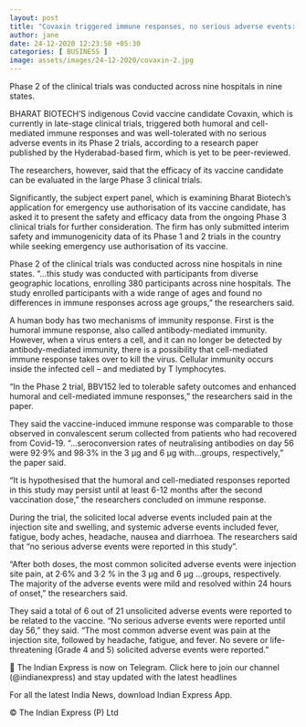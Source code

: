 ```yaml
---
layout: post
title: "Covaxin triggered immune responses, no serious adverse events: Bharat Biotech"
author: jane 
date: 24-12-2020 12:23:50 +05:30 
categories: [ BUSINESS ] 
image: assets/images/24-12-2020/covaxin-2.jpg
---
```

Phase 2 of the clinical trials was conducted across nine hospitals in nine states.

BHARAT BIOTECH’S indigenous Covid vaccine candidate Covaxin, which is currently in late-stage clinical trials, triggered both humoral and cell-mediated immune responses and was well-tolerated with no serious adverse events in its Phase 2 trials, according to a research paper published by the Hyderabad-based firm, which is yet to be peer-reviewed.

The researchers, however, said that the efficacy of its vaccine candidate can be evaluated in the large Phase 3 clinical trials.

Significantly, the subject expert panel, which is examining Bharat Biotech’s application for emergency use authorisation of its vaccine candidate, has asked it to present the safety and efficacy data from the ongoing Phase 3 clinical trials for further consideration. The firm has only submitted interim safety and immunogenicity data of its Phase 1 and 2 trials in the country while seeking emergency use authorisation of its vaccine.

Phase 2 of the clinical trials was conducted across nine hospitals in nine states. “…this study was conducted with participants from diverse geographic locations, enrolling 380 participants across nine hospitals. The study enrolled participants with a wide range of ages and found no differences in immune responses across age groups,” the researchers said.

A human body has two mechanisms of immunity response. First is the humoral immune response, also called antibody-mediated immunity. However, when a virus enters a cell, and it can no longer be detected by antibody-mediated immunity, there is a possibility that cell-mediated immune response takes over to kill the virus. Cellular immunity occurs inside the infected cell – and mediated by T lymphocytes.

“In the Phase 2 trial, BBV152 led to tolerable safety outcomes and enhanced humoral and cell-mediated immune responses,” the researchers said in the paper.

They said the vaccine-induced immune response was comparable to those observed in convalescent serum collected from patients who had recovered from Covid-19. “…seroconversion rates of neutralising antibodies on day 56 were 92·9% and 98·3% in the 3 µg and 6 µg with…groups, respectively,” the paper said.

“It is hypothesised that the humoral and cell-mediated responses reported in this study may persist until at least 6-12 months after the second vaccination dose,” the researchers concluded on immune response.

During the trial, the solicited local adverse events included pain at the injection site and swelling, and systemic adverse events included fever, fatigue, body aches, headache, nausea and diarrhoea. The researchers said that “no serious adverse events were reported in this study”.

“After both doses, the most common solicited adverse events were injection site pain, at 2·6% and 3·2 % in the 3 µg and 6 µg …groups, respectively. The majority of the adverse events were mild and resolved within 24 hours of onset,” the researchers said.

They said a total of 6 out of 21 unsolicited adverse events were reported to be related to the vaccine. “No serious adverse events were reported until day 56,” they said. “The most common adverse event was pain at the injection site, followed by headache, fatigue, and fever. No severe or life-threatening (Grade 4 and 5) solicited adverse events were reported.”

📣 The Indian Express is now on Telegram. Click here to join our channel (@indianexpress) and stay updated with the latest headlines

For all the latest India News, download Indian Express App.

© The Indian Express (P) Ltd